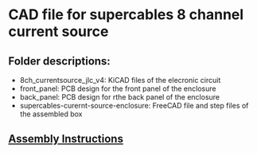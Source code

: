 # CAD file for supercables 8 channel current source

## Folder descriptions:
- 8ch_currentsource_jlc_v4:   KiCAD files of the elecronic circuit
- front_panel:  PCB design for the front panel of the enclosure
- back_panel:  PCB design for rthe back panel of the enclosure
- supercables-curernt-source-enclosure:  FreeCAD file and step files of the assembled box

## [Assembly Instructions](https://github.com/saewoonam/sc-current-source-hw/blob/main/Assembly_Instructions.md)
